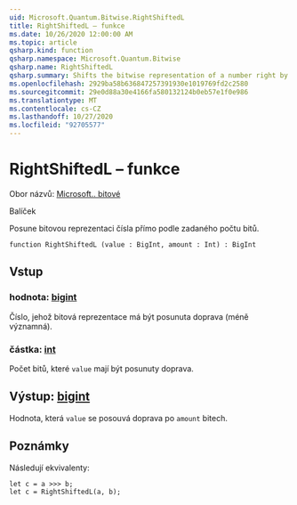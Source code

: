 ```yaml
---
uid: Microsoft.Quantum.Bitwise.RightShiftedL
title: RightShiftedL – funkce
ms.date: 10/26/2020 12:00:00 AM
ms.topic: article
qsharp.kind: function
qsharp.namespace: Microsoft.Quantum.Bitwise
qsharp.name: RightShiftedL
qsharp.summary: Shifts the bitwise representation of a number right by a given number of bits.
ms.openlocfilehash: 2929ba58b636847257391930e1019769fd2c2580
ms.sourcegitcommit: 29e0d88a30e4166fa580132124b0eb57e1f0e986
ms.translationtype: MT
ms.contentlocale: cs-CZ
ms.lasthandoff: 10/27/2020
ms.locfileid: "92705577"
---
```

# <a name="rightshiftedl-function"></a>RightShiftedL – funkce

Obor názvů: [Microsoft.. bitové](xref:Microsoft.Quantum.Bitwise)

Balíček [](https://nuget.org/packages/)


Posune bitovou reprezentaci čísla přímo podle zadaného počtu bitů.

```qsharp
function RightShiftedL (value : BigInt, amount : Int) : BigInt
```


## <a name="input"></a>Vstup

### <a name="value--bigint"></a>hodnota: [bigint](xref:microsoft.quantum.lang-ref.bigint)

Číslo, jehož bitová reprezentace má být posunuta doprava (méně významná).


### <a name="amount--int"></a>částka: [int](xref:microsoft.quantum.lang-ref.int)

Počet bitů, které `value` mají být posunuty doprava.



## <a name="output--bigint"></a>Výstup: [bigint](xref:microsoft.quantum.lang-ref.bigint)

Hodnota, která `value` se posouvá doprava po `amount` bitech.

## <a name="remarks"></a>Poznámky

Následují ekvivalenty:

```Q#
let c = a >>> b;
let c = RightShiftedL(a, b);
```
